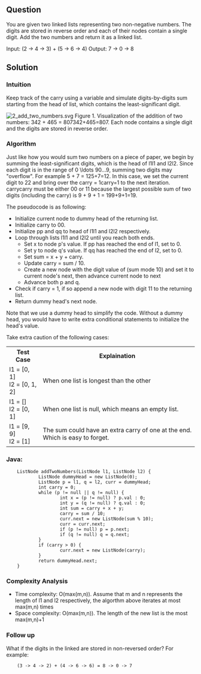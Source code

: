 ## Question

You are given two linked lists representing two non-negative numbers. The digits are stored in reverse order and each of their nodes contain a single digit. Add the two numbers and return it as a linked list.

Input: (2 -> 4 -> 3) + (5 -> 6 -> 4)
Output: 7 -> 0 -> 8



## Solution


### Intuition
Keep track of the carry using a variable and simulate digits-by-digits sum starting from the head of list, which contains the least-significant digit.

![2_add_two_numbers.svg](https://leetcode.com/media/documents/2_add_two_numbers.svg)
Figure 1. Visualization of the addition of two numbers: 342 + 465 = 807342+465=807.
Each node contains a single digit and the digits are stored in reverse order.

### Algorithm

Just like how you would sum two numbers on a piece of paper, we begin by summing the least-significant digits, which is the head of l1l1 and l2l2. Since each digit is in the range of 0 \ldots 90…9, summing two digits may "overflow". For example 5 + 7 = 125+7=12. In this case, we set the current digit to 22 and bring over the carry = 1carry=1 to the next iteration. carrycarry must be either 00 or 11 because the largest possible sum of two digits (including the carry) is 9 + 9 + 1 = 199+9+1=19.

The pseudocode is as following:

* Initialize current node to dummy head of the returning list.
* Initialize carry to 00.
* Initialize pp and qq to head of l1l1 and l2l2 respectively.
* Loop through lists l1l1 and l2l2 until you reach both ends. 
  * Set x to node p's value. If pp has reached the end of l1, set to 0.
  * Set y to node q's value. If qq has reached the end of l2, set to 0.
  * Set sum = x + y + carry.
  * Update carry = sum / 10.
  * Create a new node with the digit value of (sum mode 10) and set it to current node's next, then advance current node to next
  * Advance both p and q.
* Check if carry = 1, if so append a new node with digit 11 to the returning list.
* Return dummy head's next node.


Note that we use a dummy head to simplify the code. Without a dummy head, you would have to write extra conditional statements to initialize the head's value.

Take extra caution of the following cases:

<table>
  <tr>
    <th>
    Test Case
    </th>
    <th>
    Explaination
    </th>
  </tr>
  <tr>
    <td>
    l1 = [0, 1]<br>
    l2 = [0, 1, 2]
    </td>
    <td>
    When one list is longest than the other
    </td>
  </tr>
  <tr>
    <td>
    l1 = []<br>
    l2 = [0, 1]
    </td>
    <td>
    When one list is null, which means an empty list.
    </td>
  </tr>
  <tr>
    <td>
    l1 = [9, 9]<br>
    l2 = [1]
    </td>
    <td>
    The sum could have an extra carry of one at the end. Which is easy to forget.
    </td>
  </tr>
</table>


### Java:

		ListNode addTwoNumbers(ListNode l1, ListNode l2) {
				ListNode dummyHead = new ListNode(0);
				ListNode p = l1, q = l2, curr = dummyHead;
				int carry = 0;
				while (p != null || q != null) {
						int x = (p != null) ? p.val : 0;
						int y = (q != null) ? q.val : 0;
						int sum = carry + x + y;
						carry = sum / 10;
						curr.next = new ListNode(sum % 10);
						curr = curr.next;
						if (p != null) p = p.next;
						if (q != null) q = q.next;
				}
				if (carry > 0) {
						curr.next = new ListNode(carry);
				}
				return dummyHead.next;
		}

### Complexity Analysis

* Time complexity: O(max(m,n)). Assume that m and n represents the length of l1 and l2 respectively, the algorthm above iterates at most max(m,n) times
* Space complexity: O(max(m,n)). The length of the new list is the most max(m,n)+1

### Follow up
What if the digits in the linked are stored in non-reversed order? For example:

		(3 -> 4 -> 2) + (4 -> 6 -> 6) = 8 -> 0 -> 7
